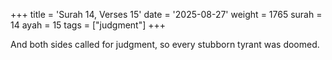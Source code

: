 +++
title = 'Surah 14, Verses 15'
date = '2025-08-27'
weight = 1765
surah = 14
ayah = 15
tags = ["judgment"]
+++

And both sides called for judgment, so every stubborn tyrant was doomed.